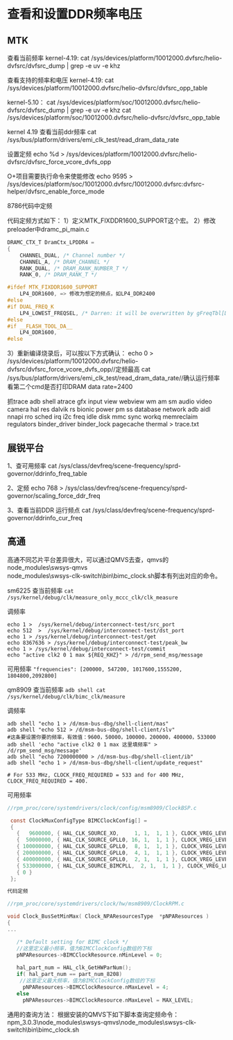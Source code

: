 # 查看和设置DDR频率电压

## MTK

查看当前频率
kernel-4.19:
cat /sys/devices/platform/10012000.dvfsrc/helio-dvfsrc/dvfsrc_dump | grep -e uv -e khz

查看支持的频率和电压
kernel-4.19:
cat /sys/devices/platform/10012000.dvfsrc/helio-dvfsrc/dvfsrc_opp_table

kernel-5.10：
cat /sys/devices/platform/soc/10012000.dvfsrc/helio-dvfsrc/dvfsrc_dump | grep -e uv -e khz
cat /sys/devices/platform/soc/10012000.dvfsrc/helio-dvfsrc/dvfsrc_opp_table

kernel 4.19 查看当前ddr频率
cat /sys/bus/platform/drivers/emi_clk_test/read_dram_data_rate

设置定频
echo %d  > /sys/devices/platform/10012000.dvfsrc/helio-dvfsrc/dvfsrc_force_vcore_dvfs_opp

O+项目需要执行命令来使能修改
echo 9595 > /sys/devices/platform/soc/10012000.dvfsrc/10012000.dvfsrc:dvfsrc-helper/dvfsrc_enable_force_mode

8786代码中定频

代码定频方式如下：
1）定义MTK_FIXDDR1600_SUPPORT这个宏。
2）修改preloader中dramc_pi_main.c

```C
DRAMC_CTX_T DramCtx_LPDDR4 =
{
    CHANNEL_DUAL, /* Channel number */
    CHANNEL_A, /* DRAM_CHANNEL */
    RANK_DUAL, /* DRAM_RANK_NUMBER_T */
    RANK_0, /* DRAM_RANK_T */

#ifdef MTK_FIXDDR1600_SUPPORT
    LP4_DDR1600, => 修改为想定的频点，如LP4_DDR2400
#else
#if DUAL_FREQ_K
    LP4_LOWEST_FREQSEL, /* Darren: it will be overwritten by gFreqTbl[DRAM_DFS_SHUFFLE_3].freq_sel (Init_DRAM) */
#else
#if __FLASH_TOOL_DA__
    LP4_DDR1600,
#else
```

3）重新编译烧录后，可以按以下方式确认：
echo 0 > /sys/devices/platform/10012000.dvfsrc/helio-dvfsrc/dvfsrc_force_vcore_dvfs_opp//定频最高
cat /sys/bus/platform/drivers/emi_clk_test/read_dram_data_rate//确认运行频率
看第二个cmd是否打印DRAM data rate=2400

抓trace
adb shell atrace gfx input view webview wm am sm audio video camera hal res dalvik rs bionic power pm ss database network adb aidl nnapi rro sched irq i2c freq idle disk mmc sync workq memreclaim regulators binder_driver binder_lock pagecache thermal > trace.txt

## 展锐平台

1、查可用频率
cat  /sys/class/devfreq/scene-frequency/sprd-governor/ddrinfo_freq_table

2、定频
echo 768 > /sys/class/devfreq/scene-frequency/sprd-governor/scaling_force_ddr_freq

3、查看当前DDR 运行频点
cat /sys/class/devfreq/scene-frequency/sprd-governor/ddrinfo_cur_freq

## 高通

高通不同芯片平台差异很大，可以通过QMVS去查，qmvs的node_modules\swsys-qmvs\
node_modules\swsys-clk-switch\bin\bimc_clock.sh脚本有列出对应的命令。

sm6225
查当前频率
`cat /sys/kernel/debug/clk/measure_only_mccc_clk/clk_measure`

调频率

```Shell
echo 1 >  /sys/kernel/debug/interconnect-test/src_port
echo 512  >  /sys/kernel/debug/interconnect-test/dst_port
echo 1 > /sys/kernel/debug/interconnect-test/get
echo 8367636 > /sys/kernel/debug/interconnect-test/peak_bw
echo 1 > /sys/kernel/debug/interconnect-test/commit
echo "active clk2 0 1 max ${REQ_KHZ}" > /d/rpm_send_msg/message
```

可用频率
`"frequencies": [200000, 547200, 1017600,1555200, 1804800,2092800]`

qm8909
查当前频率
`adb shell cat /sys/kernel/debug/clk/bimc_clk/measure`

调频率

```Shell
adb shell "echo 1 > /d/msm-bus-dbg/shell-client/mas"
adb shell "echo 512 > /d/msm-bus-dbg/shell-client/slv"
#这条要设置你要的频率，有效值：9600，50000，100000，200000，400000，533000
adb shell 'echo "active clk2 0 1 max 这里填频率" > /d/rpm_send_msg/message'   
adb shell "echo 7200000000 > /d/msm-bus-dbg/shell-client/ib"
adb shell "echo 1 > /d/msm-bus-dbg/shell-client/update_request"

# For 533 MHz, CLOCK_FREQ_REQUIRED = 533 and for 400 MHz, CLOCK_FREQ_REQUIRED = 400.
```

可用频率

```C
//rpm_proc/core/systemdrivers/clock/config/msm8909/ClockBSP.c

 const ClockMuxConfigType BIMCClockConfig[] =
 {
   {   9600000, { HAL_CLK_SOURCE_XO,     1, 1,  1, 1 }, CLOCK_VREG_LEVEL_LOW },
   {  50000000, { HAL_CLK_SOURCE_GPLL0, 16, 1,  1, 1 }, CLOCK_VREG_LEVEL_LOW },
   { 100000000, { HAL_CLK_SOURCE_GPLL0,  8, 1,  1, 1 }, CLOCK_VREG_LEVEL_LOW },
   { 200000000, { HAL_CLK_SOURCE_GPLL0,  4, 1,  1, 1 }, CLOCK_VREG_LEVEL_LOW },
   { 400000000, { HAL_CLK_SOURCE_GPLL0,  2, 1,  1, 1 }, CLOCK_VREG_LEVEL_NOMINAL },
   { 533000000, { HAL_CLK_SOURCE_BIMCPLL,  2, 1,  1, 1 }, CLOCK_VREG_LEVEL_HIGH },
   { 0 }
 };

代码定频

//rpm_proc/core/systemdrivers/clock/hw/msm8909/ClockRPM.c 

void Clock_BusSetMinMax( Clock_NPAResourcesType  *pNPAResources )
{
...

   /* Default setting for BIMC clock */
   //这里定义最小频率，值为BIMCClockConfig数组的下标
   pNPAResources->BIMCClockResource.nMinLevel = 0;
 
   hal_part_num = HAL_clk_GetHWParNum();
   if( hal_part_num == part_num_8208)
    //这里定义最大频率，值为BIMCClockConfig数组的下标
     pNPAResources->BIMCClockResource.nMaxLevel = 4;
   else
     pNPAResources->BIMCClockResource.nMaxLevel = MAX_LEVEL;

```

通用的查询方法：
根据安装的QMVS下如下脚本查询定频命令：
npm_3.0.3\node_modules\swsys-qmvs\node_modules\swsys-clk-switch\bin\bimc_clock.sh
